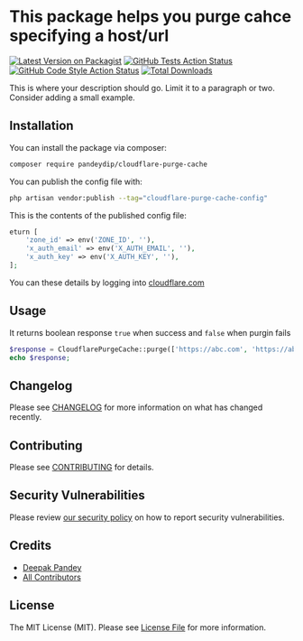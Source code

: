# This package helps you purge cahce specifying a host/url

[![Latest Version on Packagist](https://img.shields.io/packagist/v/pandeydip/cloudflare-purge-cache.svg?style=flat-square)](https://packagist.org/packages/pandeydip/cloudflare-purge-cache)
[![GitHub Tests Action Status](https://img.shields.io/github/workflow/status/pandeydip/cloudflare-purge-cache/run-tests?label=tests)](https://github.com/pandeydip/cloudflare-purge-cache/actions?query=workflow%3Arun-tests+branch%3Amain)
[![GitHub Code Style Action Status](https://img.shields.io/github/workflow/status/pandeydip/cloudflare-purge-cache/Fix%20PHP%20code%20style%20issues?label=code%20style)](https://github.com/pandeydip/cloudflare-purge-cache/actions?query=workflow%3A"Fix+PHP+code+style+issues"+branch%3Amain)
[![Total Downloads](https://img.shields.io/packagist/dt/pandeydip/cloudflare-purge-cache.svg?style=flat-square)](https://packagist.org/packages/pandeydip/cloudflare-purge-cache)

This is where your description should go. Limit it to a paragraph or two. Consider adding a small example.


## Installation

You can install the package via composer:

```bash
composer require pandeydip/cloudflare-purge-cache
```


You can publish the config file with:

```bash
php artisan vendor:publish --tag="cloudflare-purge-cache-config"
```

This is the contents of the published config file:

```php
eturn [
    'zone_id' => env('ZONE_ID', ''),
    'x_auth_email' => env('X_AUTH_EMAIL', ''),
    'x_auth_key' => env('X_AUTH_KEY', ''),
];
```
You can these details by logging into [cloudflare.com](https://dash.cloudflare.com/)

## Usage
It returns boolean response `true` when success and `false` when purgin fails

```php
$response = CloudflarePurgeCache::purge(['https://abc.com', 'https://abc.com/test']);
echo $response;
```


## Changelog

Please see [CHANGELOG](CHANGELOG.md) for more information on what has changed recently.

## Contributing

Please see [CONTRIBUTING](CONTRIBUTING.md) for details.

## Security Vulnerabilities

Please review [our security policy](../../security/policy) on how to report security vulnerabilities.

## Credits

- [Deepak Pandey](https://github.com/pandeydip)
- [All Contributors](../../contributors)

## License

The MIT License (MIT). Please see [License File](LICENSE.md) for more information.
